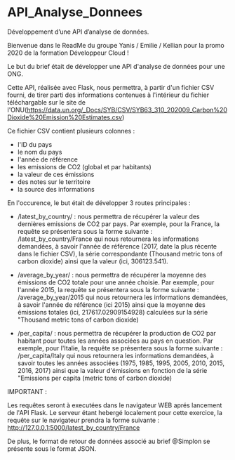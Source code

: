 # API_Analyse_Donnees
Développement d’une API d’analyse de données.

Bienvenue dans le ReadMe du groupe Yanis / Emilie / Kellian pour la promo 2020 de la formation Développeur Cloud ! 

Le but du brief était de développer une API d'analyse de données pour une ONG.

Cette API, réalisée avec Flask, nous permettra, à partir d'un fichier CSV fourni, de tirer parti des informations contenues à l'intérieur du fichier téléchargable sur le site de l'ONU(https://data.un.org/_Docs/SYB/CSV/SYB63_310_202009_Carbon%20Dioxide%20Emission%20Estimates.csv)

Ce fichier CSV contient plusieurs colonnes : 
   - l'ID du pays
   - le nom du pays
   - l'année de référence
   - les emissions de CO2 (global et par habitants)
   - la valeur de ces émissions
   - des notes sur le territoire
   - la source des informations

En l'occurence, le but était de développer 3 routes principales : 

   - /latest_by_country/<country> : nous permettra de récupérer la valeur des dernières emissions de CO2 par pays. Par exemple, pour la France, la requête se présentera sous la forme suivante : /latest_by_country/France qui nous retournera les informations demandées, à savoir l'année de référence (2017, date la plus récente dans le fichier CSV), la série correspondante (Thousand metric tons of carbon dioxide) ainsi que la valeur (ici, 306123.541).

   - /average_by_year/<year> : nous permettra de récupérer la moyenne des émissions de CO2 totale pour une année choisie. Par exemple, pour l'année 2015, la requête se présentera sous la forme suivante : /average_by_year/2015 qui nous retournera les informations demandées, à savoir l'année de référence (ici 2015) ainsi que la moyenne des émissions totales (ici, 217617.02909154928) calculées sur la série "Thousand metric tons of carbon dioxide)

   - /per_capita/<country> : nous permettra de récupérer la production de CO2 par habitant pour toutes les années associées au pays en question. Par exemple, pour l'Italie, la requête se présentera sous la forme suivante : /per_capita/Italy qui nous retournera les informations demandées, à savoir toutes les années associées (1975, 1985, 1995, 2005, 2010, 2015, 2016, 2017) ainsi que la valeur d'émissions en fonction de la série "Emissions per capita (metric tons of carbon dioxide)

IMPORTANT :

   Les requêtes seront à executées dans le navigateur WEB aprés lancement de l'API Flask. Le serveur étant hebergé localement pour cette exercice, la requête sur le navigateur prendra la forme suivante : http://127.0.0.1:5000/latest_by_country/France
    
   De plus, le format de retour de données associé au brief @Simplon se présente sous le format JSON.









